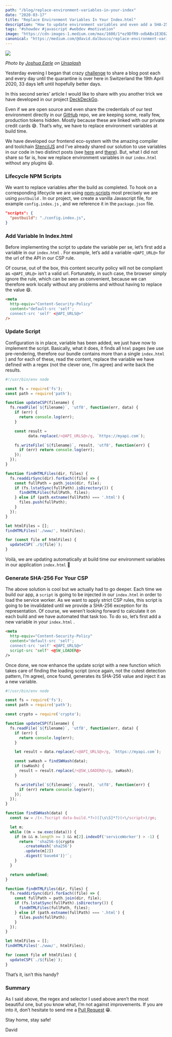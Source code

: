 ```yaml
---
path: "/blog/replace-environment-variables-in-your-index"
date: "2020-03-17"
title: "Replace Environment Variables In Your Index.html"
description: "How to update environment variables and even add a SHA-256 in your application index.html without any plugins #OneTrickADay-33"
tags: "#showdev #javascript #webdev #motivation"
image: "https://cdn-images-1.medium.com/max/1600/1*ez9DfR9-odbABx1E3E6Zcg.png"
canonical: "https://medium.com/@david.dalbusco/replace-environment-variables-in-your-index-html-95ed2687575e"
---
```


![](https://cdn-images-1.medium.com/max/1600/1*ez9DfR9-odbABx1E3E6Zcg.png)

*Photo by [Joshua Earle](https://unsplash.com/@joshuaearle?utm_source=unsplash&utm_medium=referral&utm_content=creditCopyText) on [Unsplash](https://unsplash.com/s/photos/free?utm_source=unsplash&utm_medium=referral&utm_content=creditCopyText)*

Yesterday evening I began that crazy [challenge](https://daviddalbusco.com/blog/how-to-call-the-service-worker-from-the-web-app-context) to share a blog post each and every day until the quarantine is over here in Switzerland the 19th April 2020, 33 days left until hopefully better days.

In this second series’ article I would like to share with you another trick we have developed in our project [DeckDeckGo](https://deckdeckgo.com).

Even if we are open source and even share the credentials of our test environment directly in our [GitHub](https://github.com/deckgo/deckdeckgo) repo, we are keeping some, really few, production tokens hidden. Mostly because these are linked with our private credit cards 😅. That’s why, we have to replace environment variables at build time.

We have developed our frontend eco-system with the amazing compiler and toolchain [StencilJS](https://stenciljs.com) and I’ve already shared our solution to use variables in our code in two distinct posts (see [here](https://daviddalbusco.com/blog/environment-variables-with-stenciljs) and [there](https://daviddalbusco.com/blog/hide-environment-variables-in-your-stenciljs-project)). But, what I did not share so far is, how we replace environment variables in our `index.html` without any plugins 😃.

### Lifecycle NPM Scripts

We want to replace variables after the build as completed. To hook on a corresponding lifecycle we are using [npm-scripts](https://docs.npmjs.com/misc/scripts) most precisely we are using `postbuild` . In our project, we create a vanilla Javascript file, for example `config.index.js` , and we reference it in the `package.json` file.

```json
"scripts": {
  "postbuild": "./config.index.js",
}
```

### Add Variable In Index.html

Before implementing the script to update the variable per se, let’s first add a variable in our `index.html` . For example, let’s add a variable `<@API_URL@>` for the url of the API in our CSP rule.

Of course, out of the box, this content security policy will not be compliant as `<@API_URL@>` isn’t a valid url. Fortunately, in such case, the browser simply ignore the rule, which can be seen as convenient, because we can therefore work locally without any problems and without having to replace the value 😄.

```html
<meta
  http-equiv="Content-Security-Policy"
  content="default-src 'self';
  connect-src 'self' <@API_URLS@>"
/>
```

### Update Script

Configuration is in place, variable has been added, we just have now to implement the script. Basically, what it does, it finds all `html` pages (we use pre-rendering, therefore our bundle contains more than a single `index.html` ) and for each of these, read the content, replace the variable we have defined with a regex (not the clever one, I’m agree) and write back the results.

```javascript
#!/usr/bin/env node

const fs = require('fs');
const path = require('path');

function updateCSP(filename) {
  fs.readFile(`${filename}`, 'utf8', function(err, data) {
    if (err) {
      return console.log(err);
    }

    const result =
          data.replace(/<@API_URLS@>/g, `https://myapi.com`);

    fs.writeFile(`${filename}`, result, 'utf8', function(err) {
      if (err) return console.log(err);
    });
  });
}

function findHTMLFiles(dir, files) {
  fs.readdirSync(dir).forEach((file) => {
    const fullPath = path.join(dir, file);
    if (fs.lstatSync(fullPath).isDirectory()) {
      findHTMLFiles(fullPath, files);
    } else if (path.extname(fullPath) === '.html') {
      files.push(fullPath);
    }
  });
}

let htmlFiles = [];
findHTMLFiles('./www/', htmlFiles);

for (const file of htmlFiles) {
  updateCSP(`./${file}`);
}
```

Voilà, we are updating automatically at build time our environment variables in our application `index.html` 🎉

### Generate SHA-256 For Your CSP

The above solution is cool but we actually had to go deeper. Each time we build our app, a `script` is going to be injected in our `index.html` in order to load the service worker. As we want to apply strict CSP rules, this script is going to be invalidated until we provide a SHA-256 exception for its representation. Of course, we weren’t looking forward to calculate it on each build and we have automated that task too. To do so, let’s first add a new variable in your `index.html` .

```html
<meta
  http-equiv="Content-Security-Policy"
  content="default-src 'self';
  connect-src 'self' <@API_URLS@>"
  script-src 'self' <@SW_LOADER@>
/>
```

Once done, we now enhance the update script with a new function which takes care of finding the loading script (once again, not the cutest detection pattern, I’m agree), once found, generates its SHA-256 value and inject it as a new variable.

```javascript
#!/usr/bin/env node

const fs = require('fs');
const path = require('path');

const crypto = require('crypto');

function updateCSP(filename) {
  fs.readFile(`${filename}`, 'utf8', function(err, data) {
    if (err) {
      return console.log(err);
    }

    let result = data.replace(/<@API_URLS@>/g, `https://myapi.com`);

    const swHash = findSWHash(data);
    if (swHash) {
      result = result.replace(/<@SW_LOADER@>/g, swHash);
    }

    fs.writeFile(`${filename}`, result, 'utf8', function(err) {
      if (err) return console.log(err);
    });
  });
}

function findSWHash(data) {
  const sw = /(<.?script data-build.*?>)([\s\S]*?)(<\/script>)/gm;

  let m;
  while ((m = sw.exec(data))) {
    if (m && m.length >= 3 && m[2].indexOf('serviceWorker') > -1) {
      return `'sha256-${crypto
        .createHash('sha256')
        .update(m[2])
        .digest('base64')}'`;
    }
  }

  return undefined;
}

function findHTMLFiles(dir, files) {
  fs.readdirSync(dir).forEach((file) => {
    const fullPath = path.join(dir, file);
    if (fs.lstatSync(fullPath).isDirectory()) {
      findHTMLFiles(fullPath, files);
    } else if (path.extname(fullPath) === '.html') {
      files.push(fullPath);
    }
  });
}

let htmlFiles = [];
findHTMLFiles('./www/', htmlFiles);

for (const file of htmlFiles) {
  updateCSP(`./${file}`);
}
```

That’s it, isn’t this handy?

### Summary

As I said above, the regex and selector I used above aren’t the most beautiful one, but you know what, I’m not against improvements. If you are into it, don’t hesitate to send me a [Pull Request](https://github.com/deckgo/deckdeckgo) 😁.

Stay home, stay safe!

David
